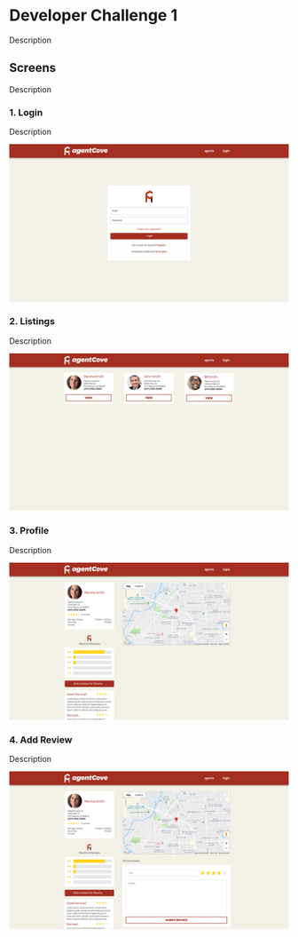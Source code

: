 # Developer Challenge 1

Description

## Screens

Description

### 1. Login

Description

![Login Screen](screens/1-login.jpg)


### 2. Listings

Description

![Login Screen](screens/2-listings.jpg)

### 3. Profile

Description

![Login Screen](screens/3-profile.jpg)

### 4. Add Review

Description

![Login Screen](screens/4-review.jpg)
